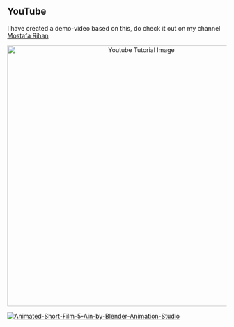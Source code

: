 ## YouTube
I have created a demo-video based on this, do check it out on my channel [Mostafa Rihan](https://www.youtube.com/watch?v=38-sq6SYdg4) 

<p align="center">
  <img width="600" src="https://www.upload.ee/image/14833059/1032931-a327barbershop02452.jpg" alt="Youtube Tutorial Image">
  


</p>

[![Animated-Short-Film-5-Ain-by-Blender-Animation-Studio](https://img.youtube.com/vi/38-sq6SYdg4/0.jpg)](https://www.youtube.com/watch?v=38-sq6SYdg4)
